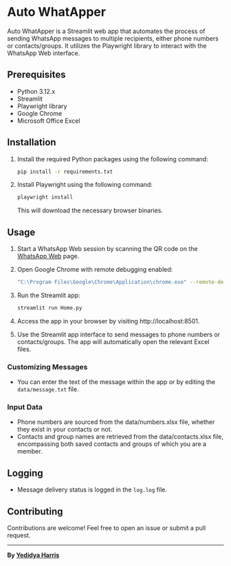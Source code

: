 # Auto WhatApper

Auto WhatApper is a Streamlit web app that automates the process of sending WhatsApp messages to multiple recipients, either phone numbers or contacts/groups. It utilizes the Playwright library to interact with the WhatsApp Web interface.

## Prerequisites

- Python 3.12.x
- Streamlit
- Playwright library
- Google Chrome
- Microsoft Office Excel

## Installation

1. Install the required Python packages using the following command:

    ```bash
    pip install -r requirements.txt
    ```

2. Install Playwright using the following command:

    ```bash
    playwright install
    ```

   This will download the necessary browser binaries.

## Usage

1. Start a WhatsApp Web session by scanning the QR code on the [WhatsApp Web](https://web.whatsapp.com/) page.

2. Open Google Chrome with remote debugging enabled:

    ```bash
    "C:\Program Files\Google\Chrome\Application\chrome.exe" --remote-debugging-port=9222
    ```

3. Run the Streamlit app:

    ```bash
    streamlit run Home.py
    ```

4. Access the app in your browser by visiting http://localhost:8501.

5. Use the Streamlit app interface to send messages to phone numbers or contacts/groups. The app will automatically open the relevant Excel files.

### Customizing Messages

- You can enter the text of the message within the app or by editing the `data/message.txt` file.

### Input Data

- Phone numbers are sourced from the data/numbers.xlsx file, whether they exist in your contacts or not.
- Contacts and group names are retrieved from the data/contacts.xlsx file, encompassing both saved contacts and groups of which you are a member.

## Logging

- Message delivery status is logged in the `log.log` file.

## Contributing

Contributions are welcome! Feel free to open an issue or submit a pull request.

---

**By [Yedidya Harris](https://www.linkedin.com/in/yedidyaharris/)**
